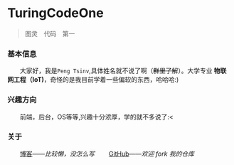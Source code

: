 # TuringCodeOne
> 图灵&emsp;代码&emsp;第一

### 基本信息
&emsp;&emsp;大家好，我是`Peng Tsinv`,具体姓名就不说了啊（~~群里了解~~）。大学专业 **物联网工程（IoT)**，奇怪的是我目前学着一些偏软的东西，哈哈哈:)

### 兴趣方向

&emsp;&emsp;前端，后台，OS等等,兴趣十分浓厚，学的就不多说了:<

### 关于

&emsp;&emsp;[博客](https://turingcodeone.github.io)——*比较懒，没怎么写*
&emsp;&emsp;[GitHub](https://github.com/TuringCodeOne)——*欢迎 fork 我的仓库*

